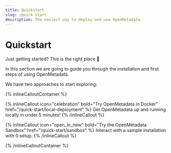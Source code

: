 ```yaml
---
title: Quickstart
slug: /quick-start
description: The easiest way to deploy and use OpenMetadata
---
```


# Quickstart

Just getting started? This is the right place 🚀

In this section we are going to guide you through the installation and first steps of using OpenMetadata.

We have two approaches to start exploring:

{% inlineCalloutContainer %}

{% inlineCallout
    icon="celebration"
    bold="Try OpenMetadata in Docker"
    href="/quick-start/local-deployment" %}
Get OpenMetadata up and running locally in under 5 minutes!
{% /inlineCallout %}

{% inlineCallout
    icon="open_in_new"
    bold="Try the OpenMetadata Sandbox"
    href="/quick-start/sandbox" %}
Interact with a sample installation with 0 setup.
{% /inlineCallout %}

{% /inlineCalloutContainer %}

